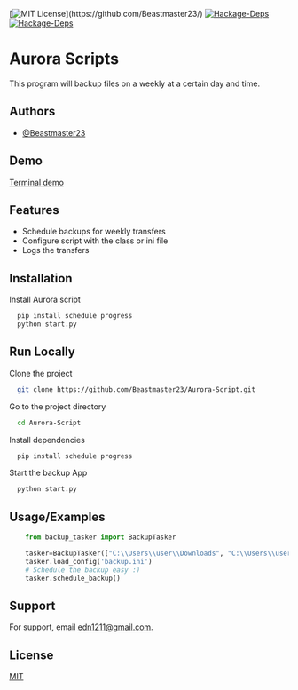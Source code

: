 [![MIT License](https://img.shields.io/apm/l/atomic-design-ui.svg?)](https://github.com/Beastmaster23/)
[![Hackage-Deps](https://img.shields.io/hackage-deps/v/schedule?label=schedule)](https://github.com/Beastmaster23/)
[![Hackage-Deps](https://img.shields.io/hackage-deps/v/progress?label=progress)](https://github.com/Beastmaster23/)
# Aurora Scripts

This program will backup files on a weekly at a certain day and time.


## Authors

- [@Beastmaster23](https://github.com/Beastmaster23)


## Demo

[Terminal demo](https://github.com/Beastmaster23/Aurora-Script/tree/master/terminal.gif)


## Features

- Schedule backups for weekly transfers
- Configure script with the class or ini file
- Logs the transfers


## Installation

Install Aurora script

```bash
  pip install schedule progress
  python start.py
```
    
## Run Locally

Clone the project

```bash
  git clone https://github.com/Beastmaster23/Aurora-Script.git
```

Go to the project directory

```bash
  cd Aurora-Script
```

Install dependencies

```bash
  pip install schedule progress
```

Start the backup App

```bash
  python start.py
```


## Usage/Examples

```Python
    from backup_tasker import BackupTasker

    tasker=BackupTasker(["C:\\Users\\user\\Downloads", "C:\\Users\\user\\Desktop"], ["C:\\Users\\user\\backup"], 0)
    tasker.load_config('backup.ini')
    # Schedule the backup easy :)
    tasker.schedule_backup()
```


## Support

For support, email edn1211@gmail.com.


## License

[MIT](https://choosealicense.com/licenses/mit/)

